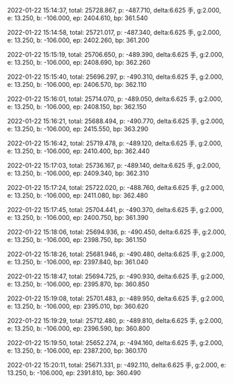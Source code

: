 2022-01-22 15:14:37, total: 25728.867, p: -487.710, delta:6.625 手, g:2.000, e: 13.250, b: -106.000, ep: 2404.610, bp: 361.540

2022-01-22 15:14:58, total: 25721.017, p: -487.340, delta:6.625 手, g:2.000, e: 13.250, b: -106.000, ep: 2402.260, bp: 361.200

2022-01-22 15:15:19, total: 25706.650, p: -489.390, delta:6.625 手, g:2.000, e: 13.250, b: -106.000, ep: 2408.690, bp: 362.260

2022-01-22 15:15:40, total: 25696.297, p: -490.310, delta:6.625 手, g:2.000, e: 13.250, b: -106.000, ep: 2406.570, bp: 362.110

2022-01-22 15:16:01, total: 25714.070, p: -489.050, delta:6.625 手, g:2.000, e: 13.250, b: -106.000, ep: 2408.150, bp: 362.150

2022-01-22 15:16:21, total: 25688.494, p: -490.770, delta:6.625 手, g:2.000, e: 13.250, b: -106.000, ep: 2415.550, bp: 363.290

2022-01-22 15:16:42, total: 25719.478, p: -489.120, delta:6.625 手, g:2.000, e: 13.250, b: -106.000, ep: 2410.400, bp: 362.440

2022-01-22 15:17:03, total: 25736.167, p: -489.140, delta:6.625 手, g:2.000, e: 13.250, b: -106.000, ep: 2409.340, bp: 362.310

2022-01-22 15:17:24, total: 25722.020, p: -488.760, delta:6.625 手, g:2.000, e: 13.250, b: -106.000, ep: 2411.080, bp: 362.480

2022-01-22 15:17:45, total: 25704.441, p: -490.370, delta:6.625 手, g:2.000, e: 13.250, b: -106.000, ep: 2400.750, bp: 361.390

2022-01-22 15:18:06, total: 25694.936, p: -490.450, delta:6.625 手, g:2.000, e: 13.250, b: -106.000, ep: 2398.750, bp: 361.150

2022-01-22 15:18:26, total: 25681.946, p: -490.480, delta:6.625 手, g:2.000, e: 13.250, b: -106.000, ep: 2397.840, bp: 361.040

2022-01-22 15:18:47, total: 25694.725, p: -490.930, delta:6.625 手, g:2.000, e: 13.250, b: -106.000, ep: 2395.870, bp: 360.850

2022-01-22 15:19:08, total: 25701.483, p: -489.950, delta:6.625 手, g:2.000, e: 13.250, b: -106.000, ep: 2395.010, bp: 360.620

2022-01-22 15:19:29, total: 25712.480, p: -489.810, delta:6.625 手, g:2.000, e: 13.250, b: -106.000, ep: 2396.590, bp: 360.800

2022-01-22 15:19:50, total: 25652.274, p: -494.160, delta:6.625 手, g:2.000, e: 13.250, b: -106.000, ep: 2387.200, bp: 360.170

2022-01-22 15:20:11, total: 25671.331, p: -492.110, delta:6.625 手, g:2.000, e: 13.250, b: -106.000, ep: 2391.810, bp: 360.490